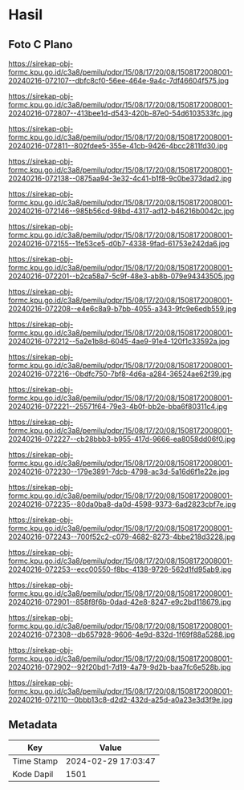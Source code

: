 # Hasil

## Foto C Plano

https://sirekap-obj-formc.kpu.go.id/c3a8/pemilu/pdpr/15/08/17/20/08/1508172008001-20240216-072107--dbfc8cf0-56ee-464e-9a4c-7df46604f575.jpg

https://sirekap-obj-formc.kpu.go.id/c3a8/pemilu/pdpr/15/08/17/20/08/1508172008001-20240216-072807--413bee1d-d543-420b-87e0-54d6103533fc.jpg

https://sirekap-obj-formc.kpu.go.id/c3a8/pemilu/pdpr/15/08/17/20/08/1508172008001-20240216-072811--802fdee5-355e-41cb-9426-4bcc2811fd30.jpg

https://sirekap-obj-formc.kpu.go.id/c3a8/pemilu/pdpr/15/08/17/20/08/1508172008001-20240216-072138--0875aa94-3e32-4c41-b1f8-9c0be373dad2.jpg

https://sirekap-obj-formc.kpu.go.id/c3a8/pemilu/pdpr/15/08/17/20/08/1508172008001-20240216-072146--985b56cd-98bd-4317-ad12-b46216b0042c.jpg

https://sirekap-obj-formc.kpu.go.id/c3a8/pemilu/pdpr/15/08/17/20/08/1508172008001-20240216-072155--1fe53ce5-d0b7-4338-9fad-61753e242da6.jpg

https://sirekap-obj-formc.kpu.go.id/c3a8/pemilu/pdpr/15/08/17/20/08/1508172008001-20240216-072201--b2ca58a7-5c9f-48e3-ab8b-079e94343505.jpg

https://sirekap-obj-formc.kpu.go.id/c3a8/pemilu/pdpr/15/08/17/20/08/1508172008001-20240216-072208--e4e6c8a9-b7bb-4055-a343-9fc9e6edb559.jpg

https://sirekap-obj-formc.kpu.go.id/c3a8/pemilu/pdpr/15/08/17/20/08/1508172008001-20240216-072212--5a2e1b8d-6045-4ae9-91e4-120f1c33592a.jpg

https://sirekap-obj-formc.kpu.go.id/c3a8/pemilu/pdpr/15/08/17/20/08/1508172008001-20240216-072216--0bdfc750-7bf8-4d6a-a284-36524ae62f39.jpg

https://sirekap-obj-formc.kpu.go.id/c3a8/pemilu/pdpr/15/08/17/20/08/1508172008001-20240216-072221--25571f64-79e3-4b0f-bb2e-bba6f80311c4.jpg

https://sirekap-obj-formc.kpu.go.id/c3a8/pemilu/pdpr/15/08/17/20/08/1508172008001-20240216-072227--cb28bbb3-b955-417d-9666-ea8058dd06f0.jpg

https://sirekap-obj-formc.kpu.go.id/c3a8/pemilu/pdpr/15/08/17/20/08/1508172008001-20240216-072230--179e3891-7dcb-4798-ac3d-5a16d6f1e22e.jpg

https://sirekap-obj-formc.kpu.go.id/c3a8/pemilu/pdpr/15/08/17/20/08/1508172008001-20240216-072235--80da0ba8-da0d-4598-9373-6ad2823cbf7e.jpg

https://sirekap-obj-formc.kpu.go.id/c3a8/pemilu/pdpr/15/08/17/20/08/1508172008001-20240216-072243--700f52c2-c079-4682-8273-4bbe218d3228.jpg

https://sirekap-obj-formc.kpu.go.id/c3a8/pemilu/pdpr/15/08/17/20/08/1508172008001-20240216-072253--ecc00550-f8bc-4138-9726-562d1fd95ab9.jpg

https://sirekap-obj-formc.kpu.go.id/c3a8/pemilu/pdpr/15/08/17/20/08/1508172008001-20240216-072901--858f8f6b-0dad-42e8-8247-e9c2bd118679.jpg

https://sirekap-obj-formc.kpu.go.id/c3a8/pemilu/pdpr/15/08/17/20/08/1508172008001-20240216-072308--db657928-9606-4e9d-832d-1f69f88a5288.jpg

https://sirekap-obj-formc.kpu.go.id/c3a8/pemilu/pdpr/15/08/17/20/08/1508172008001-20240216-072902--92f20bd1-7d19-4a79-9d2b-baa7fc6e528b.jpg

https://sirekap-obj-formc.kpu.go.id/c3a8/pemilu/pdpr/15/08/17/20/08/1508172008001-20240216-072110--0bbb13c8-d2d2-432d-a25d-a0a23e3d3f9e.jpg


## Metadata

| Key        | Value               |
| ---------- | ------------------- |
| Time Stamp | 2024-02-29 17:03:47 |
| Kode Dapil | 1501                |



